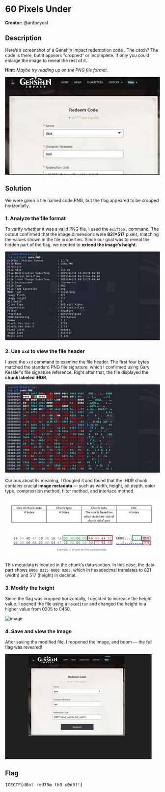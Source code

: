 # 60 Pixels Under

**Creator:** @arifpeycal

## Description
Here’s a screenshot of a Genshin Impact redemption code . The catch? The code is there, but it appears "cropped" or incomplete. If only you could enlarge the image to reveal the rest of it.

**Hint:** *Maybe try reading up on the PNG file format.*

![codeeeee](https://github.com/candypopZZ/ctf-writeup/blob/forensics/codeeeee.JPG?raw=true)

## Solution

We were given a file named code.PNG, but the flag appeared to be cropped horizontally.

### 1. Analyze the file format

To verify whether it was a valid PNG file, I used the `exiftool` command. The output confirmed that the image dimensions were **821×517** pixels, matching the values shown in the file properties. Since our goal was to reveal the hidden part of the flag, we needed to **extend the image’s height**.

![info.JPG](https://github.com/candypopZZ/ctf-writeup/blob/forensics/info.JPG?raw=true)

### 2. Use `xxd` to view the file header

I used the `xxd` command to examine the file header. The first four bytes matched the standard PNG file signature, which I confirmed using Gary Kessler’s file signature reference. Right after that, the file displayed the **chunk labeled IHDR**. 

![000](https://github.com/candypopZZ/ctf-writeup/blob/forensics/000.JPG?raw=true)

Curious about its meaning, I Googled it and found that the IHDR chunk contains crucial **image metadata** — such as width, height, bit depth, color type, compression method, filter method, and interlace method.

![forensicchunk](https://github.com/candypopZZ/ctf-writeup/blob/forensics/forensicchunk.JPG?raw=true)

This metadata is located in the chunk’s data section. In this case, the data part shows `0000 0335 0000 0205`, which in hexadecimal translates to 821 (width) and 517 (height) in decimal.

### 3. Modify the height

Since the flag was cropped horizontally, I decided to increase the height value. I opened the file using a `hexeditor` and changed the height to a higher value from 0205 to 0450.

![image](https://github.com/user-attachments/assets/2a5fdda3-7bbc-4a0c-9ac4-796bee370fb6)

### 4. Save and view the Image

After saving the modified file, I reopened the image, and boom — the full flag was revealed!

![image](https://github.com/candypopZZ/ctf-writeup/blob/forensics/flag.JPG?raw=true)

## Flag

<pre>ICECTF{d0nt_red33m_th3_c0d3!!}</pre>
